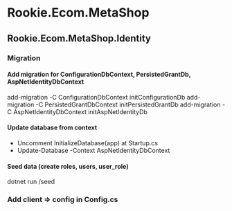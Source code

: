 # Rookie.Ecom.MetaShop
## Rookie.Ecom.MetaShop.Identity
### Migration
#### Add migration for ConfigurationDbContext, PersistedGrantDb, AspNetIdentityDbContext
add-migration -C ConfigurationDbContext initConfigurationDb
add-migration -C PersistedGrantDbContext initPersistedGrantDb
add-migration -C AspNetIdentityDbContext initAspNetIdentityDb
#### Update database from context
- Uncomment InitializeDatabase(app) at Startup.cs
- Update-Database -Context AspNetIdentityDbContext
#### Seed data (create roles, users, user_role)
dotnet run /seed
### Add client => config in Config.cs

